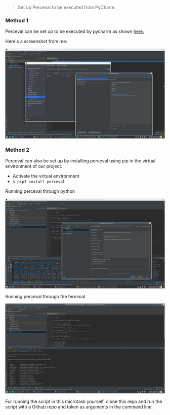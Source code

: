 > Set up Perceval to be executed from PyCharm.

### Method 1
Perceval can be set up to be executed by pycharm as shown [here.](https://stackoverflow.com/questions/26069254/importerror-no-module-named-bottle-pycharm)

Here's a screenshot from me:

![AA's setup](/Microtask1/Images/perceval_setup.png)

### Method 2
Perceval can also be set up by installing perceval using pip in the virtual environment of our project. 
- Activate the virtual environment
- `$ pip3 install perceval`

Running perceval through python 

![Perceval Python](/Microtask1/Images/perceval_config.png)

Running perceval through the terminal

![Perceval Terminal](/Microtask1/Images/perceval_terminal.png)

For running the script in this microtask yourself, clone this repo and run the script with a Github repo and token as arguments in the command line.
